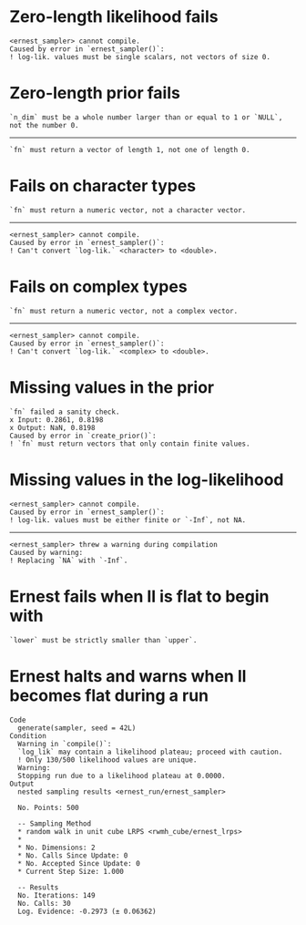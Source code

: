 # Zero-length likelihood fails

    <ernest_sampler> cannot compile.
    Caused by error in `ernest_sampler()`:
    ! log-lik. values must be single scalars, not vectors of size 0.

# Zero-length prior fails

    `n_dim` must be a whole number larger than or equal to 1 or `NULL`, not the number 0.

---

    `fn` must return a vector of length 1, not one of length 0.

# Fails on character types

    `fn` must return a numeric vector, not a character vector.

---

    <ernest_sampler> cannot compile.
    Caused by error in `ernest_sampler()`:
    ! Can't convert `log-lik.` <character> to <double>.

# Fails on complex types

    `fn` must return a numeric vector, not a complex vector.

---

    <ernest_sampler> cannot compile.
    Caused by error in `ernest_sampler()`:
    ! Can't convert `log-lik.` <complex> to <double>.

# Missing values in the prior

    `fn` failed a sanity check.
    x Input: 0.2861, 0.8198
    x Output: NaN, 0.8198
    Caused by error in `create_prior()`:
    ! `fn` must return vectors that only contain finite values.

# Missing values in the log-likelihood

    <ernest_sampler> cannot compile.
    Caused by error in `ernest_sampler()`:
    ! log-lik. values must be either finite or `-Inf`, not NA.

---

    <ernest_sampler> threw a warning during compilation
    Caused by warning:
    ! Replacing `NA` with `-Inf`.

# Ernest fails when ll is flat to begin with

    `lower` must be strictly smaller than `upper`.

# Ernest halts and warns when ll becomes flat during a run

    Code
      generate(sampler, seed = 42L)
    Condition
      Warning in `compile()`:
      `log_lik` may contain a likelihood plateau; proceed with caution.
      ! Only 130/500 likelihood values are unique.
      Warning:
      Stopping run due to a likelihood plateau at 0.0000.
    Output
      nested sampling results <ernest_run/ernest_sampler>
      
      No. Points: 500
      
      -- Sampling Method 
      * random walk in unit cube LRPS <rwmh_cube/ernest_lrps>
      * 
      * No. Dimensions: 2
      * No. Calls Since Update: 0
      * No. Accepted Since Update: 0
      * Current Step Size: 1.000
      
      -- Results 
      No. Iterations: 149
      No. Calls: 30
      Log. Evidence: -0.2973 (± 0.06362)

